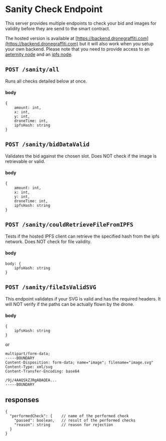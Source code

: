 # Sanity Check Endpoint

This server provides multiple endpoints to check your bid and images for validity before they are send to the smart contract.

The hosted version is available at [https://backend.dronegraffiti.com](https://backend.dronegraffiti.com) but it will 
also work when you setup your own backend. Please note that you need to provide access to an [aeternity node](https://github.com/aeternity/aeternity) 
and an [ipfs node](https://docs.ipfs.io/introduction/install/).

## `POST /sanity/all`

Runs all checks detailed below at once.

#### body
```
{
    amount: int,
    x: int,
    y: int,
    droneTime: int,
    ipfsHash: string
}
```

## `POST /sanity/bidDataValid`

Validates the bid against the chosen slot. Does NOT check if the image is retrievable or valid.

#### body
```
{
    amount: int,
    x: int,
    y: int,
    droneTime: int,
    ipfsHash: string
}
```

## `POST /sanity/couldRetrieveFileFromIPFS`

Tests if the hosted IPFS client can retrieve the specified hash from the ipfs network. Does NOT check for file validity.

#### body
```
body: {
    ipfsHash: string
}
```

## `POST /sanity/fileIsValidSVG`

This endpoint validates if your SVG is valid and has the required headers. It will NOT verify if the paths can 
be actually flown by the drone.

#### body
```
{
    ipfsHash: string
}
```

or

```
multipart/form-data;
-----BOUNDARY
Content-Disposition: form-data; name="image"; filename="image.svg"
Content-Type: xml/svg
Content-Transfer-Encoding: base64

/9j/4AAQSkZJRgABAQEA...
-----BOUNDARY
```


## responses

```
{
  "performedCheck": {    // name of the performed check
    "passed": boolean,   // result of the performed checks
    "reason": string     // reason for rejection
  }
}
```
